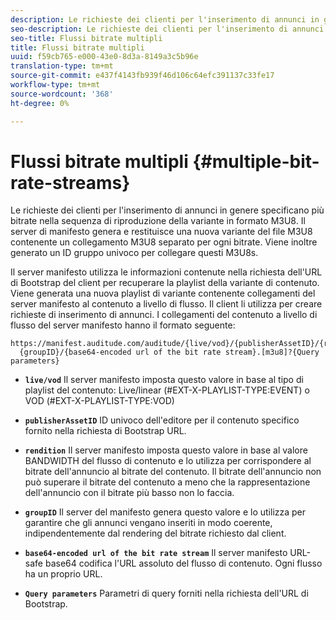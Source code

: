 ```yaml
---
description: Le richieste dei clienti per l'inserimento di annunci in genere specificano più bitrate nella sequenza di riproduzione della variante in formato M3U8. Il server di manifesto genera e restituisce una nuova variante del file M3U8 contenente un collegamento M3U8 separato per ogni bitrate. Viene inoltre generato un ID gruppo univoco per collegare questi M3U8s.
seo-description: Le richieste dei clienti per l'inserimento di annunci in genere specificano più bitrate nella sequenza di riproduzione della variante in formato M3U8. Il server di manifesto genera e restituisce una nuova variante del file M3U8 contenente un collegamento M3U8 separato per ogni bitrate. Viene inoltre generato un ID gruppo univoco per collegare questi M3U8s.
seo-title: Flussi bitrate multipli
title: Flussi bitrate multipli
uuid: f59cb765-e000-43e0-8d3a-8149a3c5b96e
translation-type: tm+mt
source-git-commit: e437f4143fb939f46d106c64efc391137c33fe17
workflow-type: tm+mt
source-wordcount: '368'
ht-degree: 0%

---
```



# Flussi bitrate multipli {#multiple-bit-rate-streams}

Le richieste dei clienti per l&#39;inserimento di annunci in genere specificano più bitrate nella sequenza di riproduzione della variante in formato M3U8. Il server di manifesto genera e restituisce una nuova variante del file M3U8 contenente un collegamento M3U8 separato per ogni bitrate. Viene inoltre generato un ID gruppo univoco per collegare questi M3U8s.

Il server manifesto utilizza le informazioni contenute nella richiesta dell&#39;URL di Bootstrap del client per recuperare la playlist della variante di contenuto. Viene generata una nuova playlist di variante contenente collegamenti del server manifesto al contenuto a livello di flusso. Il client li utilizza per creare richieste di inserimento di annunci. I collegamenti del contenuto a livello di flusso del server manifesto hanno il formato seguente:

```
https://manifest.auditude.com/auditude/{live/vod}/{publisherAssetID}/{rendition}/
  {groupID}/{base64-encoded url of the bit rate stream}.[m3u8]?{Query parameters}
```

* **`live/vod`** Il server manifesto imposta questo valore in base al tipo di playlist del contenuto: Live/linear (#EXT-X-PLAYLIST-TYPE:EVENT) o VOD (#EXT-X-PLAYLIST-TYPE:VOD)

* **`publisherAssetID`** ID univoco dell&#39;editore per il contenuto specifico fornito nella richiesta di Bootstrap URL.

* **`rendition`** Il server manifesto imposta questo valore in base al valore BANDWIDTH del flusso di contenuto e lo utilizza per corrispondere al bitrate dell&#39;annuncio al bitrate del contenuto. Il bitrate dell&#39;annuncio non può superare il bitrate del contenuto a meno che la rappresentazione dell&#39;annuncio con il bitrate più basso non lo faccia.

* **`groupID`** Il server del manifesto genera questo valore e lo utilizza per garantire che gli annunci vengano inseriti in modo coerente, indipendentemente dal rendering del bitrate richiesto dal client.

* **`base64-encoded url of the bit rate stream`** Il server manifesto URL-safe base64 codifica l&#39;URL assoluto del flusso di contenuto. Ogni flusso ha un proprio URL.

* **`Query parameters`** Parametri di query forniti nella richiesta dell&#39;URL di Bootstrap.

